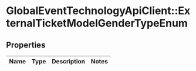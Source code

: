 # GlobalEventTechnologyApiClient::ExternalTicketModelGenderTypeEnum

## Properties
Name | Type | Description | Notes
------------ | ------------- | ------------- | -------------

